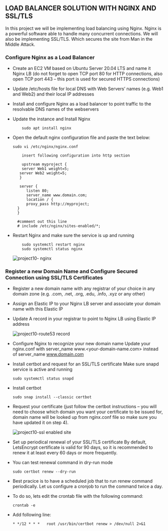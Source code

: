## LOAD BALANCER SOLUTION WITH NGINX AND SSL/TLS
In this project we will be implementing load balancing using Nginx. Nginx is a powerful software able to handle many concurrent connections. We will also be implementing SSL/TLS. Which secures the site from Man in the Middle Attack.

### Configure Nginx as a Load Balancer

- Create an EC2 VM based on Ubuntu Server 20.04 LTS and name it Nginx LB (do not forget to open TCP port 80 for HTTP connections, also open TCP port 443 – this port is     used for secured HTTPS connections)

- Update /etc/hosts file for local DNS with Web Servers’ names (e.g. Web1 and Web2) and their local IP addresses

- Install and configure Nginx as a load balancer to point traffic to the resolvable DNS names of the webservers

- Update the instance and Install Nginx

  ``` sudo apt update
      sudo apt install nginx
  ```
  
- Open the default nginx configuration file and paste the text below:

  `sudo vi /etc/nginx/nginx.conf`


  ``` 
      insert following configuration into http section

      upstream myproject {
      server Web1 weight=5;
     server Web2 weight=5;
     }

     server {
        listen 80;
        server_name www.domain.com;
        location / {
        proxy_pass http://myproject;
    }
    }

    #comment out this line
    # include /etc/nginx/sites-enabled/*;
  ```
  
- Restart Nginx and make sure the service is up and running

  ```
      sudo systemctl restart nginx
      sudo systemctl status nginx
  
  ```
  
  
  ![project10- nginx](https://user-images.githubusercontent.com/52359007/166102946-bb6b24dc-ff12-4325-8475-4f09fc54e0ec.PNG)
  
  


### Register a new Domain Name and Configure Secured Connection using SSL/TLS Certificates

- Register a new domain name with any registrar of your choice in any domain zone (e.g. .com, .net, .org, .edu, .info, .xyz or any other)

- Assign an Elastic IP to your Nginx LB server and associate your domain name with this Elastic IP

- Update A record in your registrar to point to Nginx LB using Elastic IP address

  
  ![project10-route53 record](https://user-images.githubusercontent.com/52359007/166103130-ef8481d1-c0fd-4484-b519-3e51de9c41d1.PNG)
  
  
- Configure Nginx to recognize your new domain name
  Update your nginx.conf with server_name www.<your-domain-name.com> instead of server_name www.domain.com
  
  
- Install certbot and request for an SSL/TLS certificate
  Make sure snapd service is active and running
  
  `sudo systemctl status snapd`
  
- Install certbot

  `sudo snap install --classic certbot`
  
  
- Request your certificate (just follow the certbot instructions – you will need to choose which domain you want your certificate to be issued for, domain name will be   looked up from nginx.conf file so make sure you have updated it on step 4).



   
  ![project10-ssl enabled site](https://user-images.githubusercontent.com/52359007/166103265-385ed21f-616a-4869-bc0d-8882052c7700.PNG)  
 
 
- Set up periodical renewal of your SSL/TLS certificate
  By default, LetsEncrypt certificate is valid for 90 days, so it is recommended to renew it at least every 60 days or more frequently.
  
  
- You can test renewal command in dry-run mode

  `sudo certbot renew --dry-run`
  
  
- Best pracice is to have a scheduled job that to run renew command periodically. Let us configure a cronjob to run the command twice a day.

- To do so, lets edit the crontab file with the following command:

  `crontab -e`
  
- Add following line:


  `* */12 * * *   root /usr/bin/certbot renew > /dev/null 2>&1`
